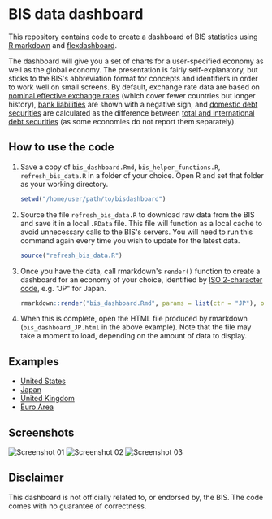 # BIS data dashboard

This repository contains code to create a dashboard of BIS statistics using [R markdown](https://rmarkdown.rstudio.com/index.html) and [flexdashboard](https://rmarkdown.rstudio.com/flexdashboard/).

The dashboard will give you a set of charts for a user-specified economy as well as the global economy. The presentation is fairly self-explanatory, but sticks to the BIS's abbreviation format for concepts and identifiers in order to work well on small screens. By default, exchange rate data are based on [nominal effective exchange rates](https://stats.bis.org/statx/toc/XR.html) (which cover fewer countries but longer history), [bank liabilities](https://stats.bis.org/statx/toc/LBS.html) are shown with a negative sign, and [domestic debt securities](https://www.bis.org/statistics/about_securities_stats.htm) are calculated as the difference between [total and international debt securities](https://www.bis.org/statistics/about_securities_stats.htm) (as some economies do not report them separately).

## How to use the code

1. Save a copy of `bis_dashboard.Rmd`, `bis_helper_functions.R`, `refresh_bis_data.R` in a folder of your choice. Open R and set that folder as your working directory.

    ``` r
    setwd("/home/user/path/to/bisdashboard")
    ```

2. Source the file `refresh_bis_data.R` to download raw data from the BIS and save it in a local `.RData` file. This file will function as a local cache to avoid unnecessary calls to the BIS's servers. You will need to run this command again every time you wish to update for the latest data.

    ``` r
    source("refresh_bis_data.R")
    ```

3. Once you have the data, call rmarkdown's `render()` function to create a dashboard for an economy of your choice, identified by [ISO 2-character code](https://en.wikipedia.org/wiki/ISO_3166-1_alpha-2), e.g. "JP" for Japan.

    ``` r
    rmarkdown::render("bis_dashboard.Rmd", params = list(ctr = "JP"), output_file = "bis_dashboard_JP.html")
    ```

4. When this is complete, open the HTML file produced by rmarkdown (`bis_dashboard_JP.html` in the above example). Note that the file may take a moment to load, depending on the amount of data to display.

## Examples

* [United States](https://media.portblue.net/resources/190211_bis-data-dashboard/bis_dashboard_US.html)
* [Japan](https://media.portblue.net/resources/190211_bis-data-dashboard/bis_dashboard_JP.html)
* [United Kingdom](https://media.portblue.net/resources/190211_bis-data-dashboard/bis_dashboard_GB.html)
* [Euro Area](https://media.portblue.net/resources/190211_bis-data-dashboard/bis_dashboard_XM.html)

## Screenshots

![Screenshot 01](https://media.portblue.net/resources/190211_bis-data-dashboard/bisdashboard01.png)
![Screenshot 02](https://media.portblue.net/resources/190211_bis-data-dashboard/bisdashboard02.png)
![Screenshot 03](https://media.portblue.net/resources/190211_bis-data-dashboard/bisdashboard03.png)

## Disclaimer

This dashboard is not officially related to, or endorsed by, the BIS. The code comes with no guarantee of correctness.
